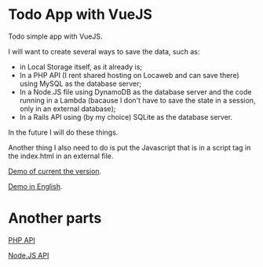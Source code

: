 # Todo App with VueJS

Todo simple app with VueJS.

I will want to create several ways to save the data, such as:

- in Local Storage itself, as it already is;
- In a PHP API (I rent shared hosting on Locaweb and can save there) using MySQL as the database server;
- In a Node.JS file using DynamoDB as the database server and the code running in a Lambda (bacause I don't have to save the state in a session, only in an external database);
- In a Rails API using (by my choice) SQLite as the database server.

In the future I will do these things.

Another thing I also need to do is put the Javascript that is in a script tag in the
index.html in an external file.

[Demo of current the version](https://youtu.be/yaCapL30PRE).

[Demo in English](https://www.youtube.com/watch?v=zSuqlGYUY7Y).


# Another parts

[PHP API](https://github.com/andreterceiro/todoapp-php)

[Node.JS API](https://github.com/andreterceiro/todoapp-nodejs)